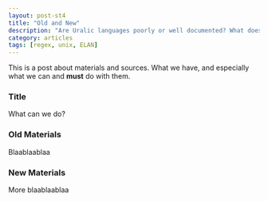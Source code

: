 ```yaml
---
layout: post-st4
title: "Old and New"
description: "Are Uralic languages poorly or well documented? What does it mean to have 'documentation'?"
category: articles
tags: [regex, unix, ELAN]
---
```


This is a post about materials and sources. What we have, and especially what we can and **must** do with them.

### Title
What can we do?

### Old Materials
Blaablaablaa

### New Materials
More blaablaablaa